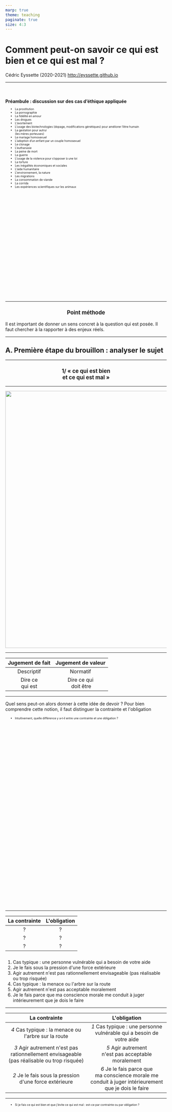 ```yaml
---
marp: true
theme: teaching
paginate: true
size: 4:3
---
```


<!-- _class: titre -->

# Comment peut-on savoir ce qui est bien et ce qui est mal ?
Cédric Eyssette (2020-2021)
http://eyssette.github.io

<!-- Perspective principale : La morale ; Notions principales : le devoir, la conscience ; Perspectives ou notions secondaires : la culture, la politique, la connaissance, la liberté, la nature, la raison, la vérité -->

---
<!-- _class: colonnes pm -->
<style scoped>
h4{margin-bottom:10px; margin-top:50px!important;}
ul {
    font-size:63%;
    display:flex;
    flex-direction:column;
    flex-wrap: wrap;
    margin-left:0px;
    padding:0;
    height:590px!important;
    max-width:490px;
}
ul li {
    margin:0;
    margin-left:30px;
    padding-right:20px;
    text-align:left;
}
section.pm:before{top:640px}
</style>

#### Préambule : discussion sur des cas d’éthique appliquée <!-- fit -->

<div class="puces">

- La prostitution
- La pornographie
- La fidélité en amour
- Les drogues
- L’avortement
- L’usage des biotechnologies (dopage, modifications génétiques) pour améliorer l’être humain
- La gestation pour autrui<br/>(les mères porteuses)
- Le mariage homosexuel
- L’adoption d’un enfant par un couple homosexuel
- Le clonage
- L’euthanasie
- La peine de mort
- La guerre
- L’usage de la violence pour s’opposer à une loi
- La torture
- Les inégalités économiques et sociales
- L’aide humanitaire
- L'environnement, la nature
- Les migrations
- La consommation de viande
- La corrida
- Les expériences scientifiques sur les animaux
</div>


---
<!-- _class: pointmethode -->
### Point méthode
Il est important de donner un sens concret à la question qui est posée. Il faut chercher à la rapporter à des enjeux réels.


---
<!-- _class: souspartie -->
## A. Première étape du brouillon : analyser le sujet 

---
<!-- _class: etape -->
<style scoped>
h3{font-size:140%}
</style>
### 1/ « ce qui est bien <br/>et ce qui est mal »

---
<!-- _class: i1t0  -->

![](https://raw.githubusercontent.com/eyssette/graphviz-examples/master/diagram/bien-mal-sens-moral.svg)


---
<!-- _class: -->
|Jugement de fait|Jugement de valeur|
|:-:|:-:|
|Descriptif|Normatif|
|Dire ce<br/>qui est|Dire ce qui<br/> doit être|

---
<!-- _class: -->

Quel sens peut-on alors donner à cette idée de devoir ? Pour bien comprendre cette notion, il faut distinguer la contrainte et l'obligation

- Intuitivement, quelle différence y a&#x2011;t&#x2011;il entre une contrainte et une obligation ?


---
<!-- _class: exercice tableau colonnes fmmmmm-->

|La contrainte|L'obligation|
|:-:|:-:|
|?|?|
|?|?|
|?|?|


1. Cas typique : une personne vulnérable qui a besoin de votre aide
2. Je le fais sous la pression d'une force extérieure
3. Agir autrement n'est pas rationnellement envisageable (pas réalisable ou trop risquée)
4. Cas typique : la menace ou l'arbre sur la route
5. Agir autrement n'est pas acceptable moralement
6. Je le fais parce que ma conscience morale me conduit à juger intérieurement que je dois le faire


---
<!-- _class: exercice tableau-r fmm-->

|La contrainte|L'obligation|
|:-:|:-:|
|_4_ Cas typique : la menace ou l'arbre sur la route|_1_ Cas typique : une personne vulnérable qui a besoin de votre aide|
|_3_ Agir autrement n'est pas rationnellement envisageable (pas réalisable ou trop risquée)|_5_ Agir autrement<br/>n'est pas acceptable moralement|
|_2_ Je le fais sous la pression d'une force extérieure|_6_ Je le fais parce que ma conscience morale me conduit à juger intérieurement que je dois le faire|


---
<!-- _class:  -->
- Si je fais ce qui est bien et que j'évite ce qui est mal : est-ce par contrainte ou par obligation ?

---
<!-- _class: i1t0 pp -->
![](https://data.by-night.fr/uploads/documents/2017/11/08/59ffae76d5bf9.jpg)

<!-- films : Le seigneur des anneaux / L'homme invisible ; série : The Boys -->


---
<!-- _class: cinema fm-->

[![](https://upload.wikimedia.org/wikipedia/commons/thumb/8/87/The_Invisible_Man_%281933_poster_-_Style_B%29.jpg/1920px-The_Invisible_Man_%281933_poster_-_Style_B%29.jpg)](https://drive.google.com/file/d/0B33DtpyVkjZFT0pqejNRREZiOVE/view?usp=sharing)

>« Jack Griffin, un scientifique obnubilé par son travail, a réussi la prouesse de devenir invisible grâce à une formule qu'il a inventée. Le problème, c'est qu'il n'arrive pas à inverser les effets. À la recherche obsessionnelle d'un antidote qui lui redonnera son apparence normale, Griffin se réfugie alors dans l'auberge d'un petit village isolé pour y travailler. Mais le comportement de cet homme invisible change, il devient fou, agressif, et épris d'une terrifiante envie de pouvoir... » ([source](https://fr.wikipedia.org/wiki/L%27Homme_invisible_(film,_1933)))

---
<!-- _class: etape -->
<style scoped>
h3{font-size:140%}
</style>
### 2/ « Comment peut-on savoir … ? »

---
<!-- _class: fpppp -->

|La simple croyance|La connaissance|
|:-:|:-:|
|On ne peut pas justifier objectivement une affirmation|On peut justifier objectivement une affirmation|
|On n'a pas<br/> de preuve|On a une<br/> preuve|

* Comment peut-on prouver une affirmation ?


---
<!-- _class: i1t1 vertical pp fppp-->
![](https://upload.wikimedia.org/wikipedia/commons/0/07/Le_Caravage_-_L%27incr%C3%A9dulit%C3%A9_de_Saint_Thomas.jpg)

Le Caravage, _L'Incrédulité de saint Thomas_ (1603)

---
<!-- _class: i1t1 vertical pp -->
<style scoped>
img {width:800px}
</style>

La somme des angles d'un triangle est égale à 180 degrés

![](https://upload.wikimedia.org/wikipedia/commons/4/46/Triangle_sommeangles_Amiot.svg)


---
<!-- _class: souspartie -->
## B. Deuxième étape du brouillon : problématiser le sujet

---
<!-- _class: pointmethode -->
<style scoped>
ol{padding-top:10px;}
</style>
### Rappel
Pour problématiser un sujet de dissertation, il faut :
1. remplacer les termes par leur définition
2. introduire le “ou bien”

---
<!-- _class: fppppppppp -->
<style scoped>
span{color:#9e0a0a;}
</style>
Comment peut-on justifier objectivement la vérité des affirmations à propos de ce que nous devons faire ou ne pas faire ? Le bien et le mal ne sont-ils que des conventions que nous respectons par crainte d’une sanction sociale, sans véritable fondement ? <span>Ou bien</span> : y a-t-il des vérités en morale que nous pourrions saisir par expérience ou par l’usage de notre raison ?


---
<!-- _class: souspartie -->
## C. Troisième étape du brouillon : trouver des idées

---
<!-- _class: pointmethode fppppppppp -->
<style scoped>
ol{padding-top:10px;}
</style>
### Rappel
Pour trouver des idées :
1. On réfléchit d'abord par soi-même au sujet et on explore la diversité des réponses possibles
2. On utilise des connaissances philosophiques

---
<!-- _class: f -->
<style scoped>
h3{font-size:120%!important; text-align:center;}
</style>

### Retour au sujet : « Comment peut-on savoir ce qui est bien et ce qui est mal ? »

+ Qu'en pensez-vous ?
+ Comment peut-on défendre l'idée qu'il n'y a pas de vérités morales ?
+ Comment peut-on défendre l'idée qu'il y a des vérités morales ?
   + Quelle forme de raisonnement pourrait permettre de savoir ce qui est bien et ce qui est mal ?
   + Quelle forme d'expérience pourrait permettre de savoir ce qui est bien et ce qui est mal ?


---
<!-- _class: entete lecture  -->

### Travail sur un dossier de textes

Dossier de textes sur la question : « Comment peut-on savoir ce qui est bien et ce qui est mal ? »

- Lire une première fois tous les textes ([lien vers le dossier](https://docs.google.com/document/d/1Gjya-73UEwD8buIIFSlMX7n7vQFnjd7Vr1EoVA_nHPo/edit?usp=sharing)) en lecture rapide
- Répondre par écrit, sur une feuille à part, aux questions 1 et 2

---
<!-- _class: souspartie -->
## D. Quatrième étape du brouillon : organiser ses idées

---
<!-- _class: pointmethode  -->
<style scoped>
</style>
### Rappel
1. Une partie = examen d'une réponse au sujet
2. Une sous-partie = un argument

---
<!-- _class: fmmmmmmm  -->

**I – À première vue, il est impossible de savoir ce qui est bien et ce qui est mal**

A. On ne peut pas prouver objectivement la vérité d'un jugement moral
B. Le bien et le mal semblent être relatifs et varier selon chaque culture

**II – Une connaissance morale est possible, fondée avant tout sur la sensibilité à la souffrance d'autrui**

A. Les arguments contre la possibilité d'une connaissance morale sont critiquables
B. La sensibilité à la souffrance d'autrui rend possible une première forme de connaissance morale

**III – Pour savoir ce qui est bien et ce qui est mal, il faut réfléchir aux conséquences et aux principes de nos choix**

A. Une réflexion sur les conséquences de nos choix est nécessaire
B. Une réflexion sur les principes de nos choix est nécessaire



